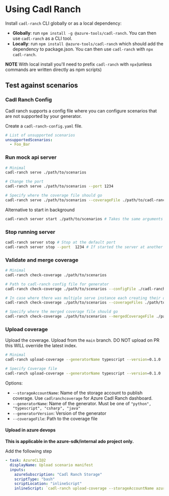 # Using Cadl Ranch

Install `cadl-ranch` CLI globally or as a local dependency:

- **Globally**: run `npm install -g @azure-tools/cadl-ranch`. You can then use `cadl-ranch` as a CLI tool.
- **Locally**: run `npm install @azure-tools/cadl-ranch` which should add the dependency to package.json. You can then use `cadl-ranch` with `npx cadl-ranch`.

**NOTE** With local install you'll need to prefix `cadl-ranch` with `npx`(unless commands are written directly as npm scripts)

## Test against scenarios

### Cadl Ranch Config

Cadl ranch supports a config file where you can configure scenarios that are not supported by your generator.

Create a `cadl-ranch-config.yaml` file.

```yaml
# List of unsupported scenarios
unsupportedScenarios:
  - Foo_Bar
```

### Run mock api server

```bash
# Minimal
cadl-ranch serve ./path/to/scenarios

# Change the port
cadl-ranch serve ./path/to/scenarios --port 1234

# Specify where the coverage file should go
cadl-ranch serve ./path/to/scenarios --coverageFile ./path/to/cadl-ranch-coverage.json
```

Alternative to start in background

```bash
cadl-ranch server start ./path/to/scenarios # Takes the same arguments as serve
```

### Stop running server

```bash
cadl-ranch server stop # Stop at the default port
cadl-ranch server stop --port  1234 # If started the server at another port
```

### Validate and merge coverage

```bash
# Minimal
cadl-ranch check-coverage ./path/to/scenarios

# Path to cadl-ranch config file for generator
cadl-ranch check-coverage ./path/to/scenarios --configFile ./cadl-ranch-config.yaml

# In case where there was multiple serve instance each creating their own coverage file
cadl-ranch check-coverage ./path/to/scenarios --coverageFiles ./path/to/*-coverage.json --coverageFiles ./other/to/*-coverage.json

# Specify where the merged coverage file should go
cadl-ranch check-coverage ./path/to/scenarios --mergedCoverageFile ./path/to/cadl-ranch-final-coverage.json
```

### Upload coverage

Upload the coverage. Upload from the `main` branch. DO NOT upload on PR this WILL override the latest index.

```bash
# Minimal
cadl-ranch upload-coverage --generatorName typescript --version=0.1.0

# Specify Coverage file
cadl-ranch upload-coverage --generatorName typescript --version=0.1.0  --coverageFile ./path/to/cadl-ranch-final-coverage.json
```

Options:

- `--storageAccountName`: Name of the storage account to publish coverage. Use `cadlranchcoverage` for Azure Cadl Ranch dashboard.
- `--generatorName`: Name of the generator. Must be one of `"python", "typescript", "csharp", "java"`
- `--generatorVersion`: Version of the generator
- `--coverageFile`: Path to the coverage file

#### Upload in azure devops

**This is applicable in the azure-sdk/internal ado project only.**

Add the following step

```yaml
- task: AzureCLI@2
  displayName: Upload scenario manifest
  inputs:
    azureSubscription: "Cadl Ranch Storage"
    scriptType: "bash"
    scriptLocation: "inlineScript"
    inlineScript: `cadl-ranch upload-coverage --storageAccountName azuresdkcadlranch ... FILL options fitting your generator here as described above...`
```
